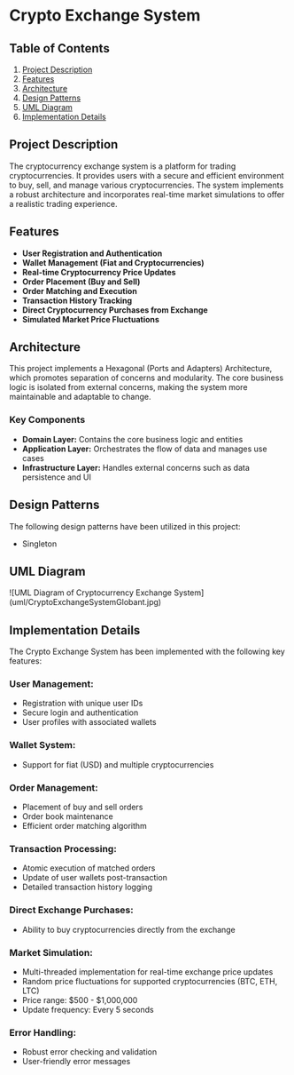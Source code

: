 
# Crypto Exchange System

## Table of Contents
1. [Project Description](#project-description)
2. [Features](#features)
3. [Architecture](#architecture)
4. [Design Patterns](#design-patterns)
5. [UML Diagram](#uml-diagram)
6. [Implementation Details](#implementation-details)

## Project Description
The cryptocurrency exchange system is a platform for trading cryptocurrencies. It provides users with a secure and efficient environment to buy, sell, and manage various cryptocurrencies. The system implements a robust architecture and incorporates real-time market simulations to offer a realistic trading experience.

## Features
- **User Registration and Authentication**
- **Wallet Management (Fiat and Cryptocurrencies)**
- **Real-time Cryptocurrency Price Updates**
- **Order Placement (Buy and Sell)**
- **Order Matching and Execution**
- **Transaction History Tracking**
- **Direct Cryptocurrency Purchases from Exchange**
- **Simulated Market Price Fluctuations**

## Architecture
This project implements a Hexagonal (Ports and Adapters) Architecture, which promotes separation of concerns and modularity. The core business logic is isolated from external concerns, making the system more maintainable and adaptable to change.

### Key Components
- **Domain Layer:** Contains the core business logic and entities
- **Application Layer:** Orchestrates the flow of data and manages use cases
- **Infrastructure Layer:** Handles external concerns such as data persistence and UI

## Design Patterns
The following design patterns have been utilized in this project:
- Singleton


## UML Diagram
![UML Diagram of Cryptocurrency Exchange System] (uml/CryptoExchangeSystemGlobant.jpg)

## Implementation Details
The Crypto Exchange System has been implemented with the following key features:

### User Management:
- Registration with unique user IDs
- Secure login and authentication
- User profiles with associated wallets

### Wallet System:
- Support for fiat (USD) and multiple cryptocurrencies

### Order Management:
- Placement of buy and sell orders
- Order book maintenance
- Efficient order matching algorithm

### Transaction Processing:
- Atomic execution of matched orders
- Update of user wallets post-transaction
- Detailed transaction history logging

### Direct Exchange Purchases:
- Ability to buy cryptocurrencies directly from the exchange

### Market Simulation:
- Multi-threaded implementation for real-time exchange price updates
- Random price fluctuations for supported cryptocurrencies (BTC, ETH, LTC)
- Price range: $500 - $1,000,000
- Update frequency: Every 5 seconds

### Error Handling:
- Robust error checking and validation
- User-friendly error messages
